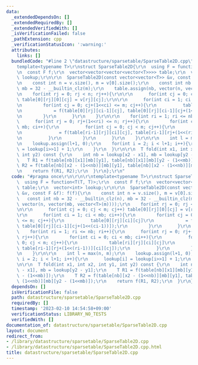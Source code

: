 ```yaml
---
data:
  _extendedDependsOn: []
  _extendedRequiredBy: []
  _extendedVerifiedWith: []
  _isVerificationFailed: false
  _pathExtension: cpp
  _verificationStatusIcon: ':warning:'
  attributes:
    links: []
  bundledCode: "#line 2 \"datastructure/sparsetable/SparseTable2D.cpp\"\n\r\n\r\n\
    template<typename T>\r\nstruct SparseTable2D{\r\n  using F = function<T(T, T)>;\r\
    \n  const F f;\r\n  vector<vector<vector<vector<T>>>> table;\r\n  vector<int>\
    \ lookup;\r\n\r\n  SparseTable2D(const vector<vector<T>> &v, const F &f): f(f){\r\
    \n    const int n = v.size(), m = v[0].size();\r\n    const int nb = 32 - __builtin_clz(n),\
    \ mb = 32 - __builtin_clz(m);\r\n    table.assign(nb, vector(n, vector(mb, vector<T>(m))));\r\
    \n    for(int rj = 0; rj < n; rj++){\r\n\r\n      for(int cj = 0; cj < m; cj++)\
    \ table[0][rj][0][cj] = v[rj][cj];\r\n\r\n      for(int ci = 1; ci < mb; ci++){\r\
    \n        for(int cj = 0; cj+(1<<ci) <= m; cj++){\r\n          table[0][rj][ci][cj]\r\
    \n            = f(table[0][rj][ci-1][cj], table[0][rj][ci-1][cj+(1<<(ci-1))]);\r\
    \n        }\r\n      }\r\n    }\r\n\r\n    for(int ri = 1; ri <= nb; ri++){\r\n\
    \      for(int rj = 0; rj+(1<<ri) <= n; rj++){\r\n        for(int ci = 0; ci <\
    \ mb; ci++){\r\n          for(int cj = 0; cj < m; cj++){\r\n            table[ri][rj][ci][cj]\r\
    \n              = f(table[ri-1][rj][ci][cj], table[ri-1][rj+(1<<(ri-1))][ci][cj]);\r\
    \n          }\r\n        }\r\n      }\r\n    }\r\n\r\n    int l = max(n, m);\r\
    \n    lookup.assign(l+1, 0);\r\n    for(int i = 2; i < l+1; i++){\r\n      lookup[i]\
    \ = lookup[i>>1] + 1;\r\n    }\r\n  }\r\n\r\n  T fold(int x1, int x2, int y1,\
    \ int y2) const {\r\n    int nb = lookup[x2 - x1], mb = lookup[y2 - y1];\r\n \
    \   T R1 = f(table[nb][x1][mb][y1], table[nb][x1][mb][y2 - (1<<mb)]);\r\n    T\
    \ R2 = f(table[nb][x2 - (1<<nb)][mb][y1], table[nb][x2 - (1<<nb)][mb][y2 - (1<<mb)]);\r\
    \n    return f(R1, R2);\r\n  }\r\n};\r\n"
  code: "#pragma once\r\n\r\n\r\ntemplate<typename T>\r\nstruct SparseTable2D{\r\n\
    \  using F = function<T(T, T)>;\r\n  const F f;\r\n  vector<vector<vector<vector<T>>>>\
    \ table;\r\n  vector<int> lookup;\r\n\r\n  SparseTable2D(const vector<vector<T>>\
    \ &v, const F &f): f(f){\r\n    const int n = v.size(), m = v[0].size();\r\n \
    \   const int nb = 32 - __builtin_clz(n), mb = 32 - __builtin_clz(m);\r\n    table.assign(nb,\
    \ vector(n, vector(mb, vector<T>(m))));\r\n    for(int rj = 0; rj < n; rj++){\r\
    \n\r\n      for(int cj = 0; cj < m; cj++) table[0][rj][0][cj] = v[rj][cj];\r\n\
    \r\n      for(int ci = 1; ci < mb; ci++){\r\n        for(int cj = 0; cj+(1<<ci)\
    \ <= m; cj++){\r\n          table[0][rj][ci][cj]\r\n            = f(table[0][rj][ci-1][cj],\
    \ table[0][rj][ci-1][cj+(1<<(ci-1))]);\r\n        }\r\n      }\r\n    }\r\n\r\n\
    \    for(int ri = 1; ri <= nb; ri++){\r\n      for(int rj = 0; rj+(1<<ri) <= n;\
    \ rj++){\r\n        for(int ci = 0; ci < mb; ci++){\r\n          for(int cj =\
    \ 0; cj < m; cj++){\r\n            table[ri][rj][ci][cj]\r\n              = f(table[ri-1][rj][ci][cj],\
    \ table[ri-1][rj+(1<<(ri-1))][ci][cj]);\r\n          }\r\n        }\r\n      }\r\
    \n    }\r\n\r\n    int l = max(n, m);\r\n    lookup.assign(l+1, 0);\r\n    for(int\
    \ i = 2; i < l+1; i++){\r\n      lookup[i] = lookup[i>>1] + 1;\r\n    }\r\n  }\r\
    \n\r\n  T fold(int x1, int x2, int y1, int y2) const {\r\n    int nb = lookup[x2\
    \ - x1], mb = lookup[y2 - y1];\r\n    T R1 = f(table[nb][x1][mb][y1], table[nb][x1][mb][y2\
    \ - (1<<mb)]);\r\n    T R2 = f(table[nb][x2 - (1<<nb)][mb][y1], table[nb][x2 -\
    \ (1<<nb)][mb][y2 - (1<<mb)]);\r\n    return f(R1, R2);\r\n  }\r\n};\r\n"
  dependsOn: []
  isVerificationFile: false
  path: datastructure/sparsetable/SparseTable2D.cpp
  requiredBy: []
  timestamp: '2023-02-10 14:54:58+09:00'
  verificationStatus: LIBRARY_NO_TESTS
  verifiedWith: []
documentation_of: datastructure/sparsetable/SparseTable2D.cpp
layout: document
redirect_from:
- /library/datastructure/sparsetable/SparseTable2D.cpp
- /library/datastructure/sparsetable/SparseTable2D.cpp.html
title: datastructure/sparsetable/SparseTable2D.cpp
---
```

